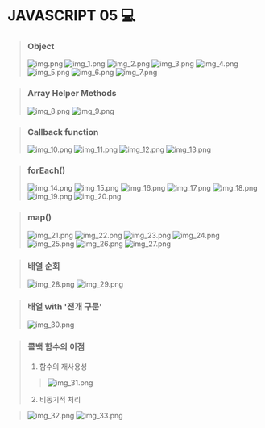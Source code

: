 # JAVASCRIPT 05 💻

> ### Object
> ![img.png](img.png)
> ![img_1.png](img_1.png)
> ![img_2.png](img_2.png)
> ![img_3.png](img_3.png)
> ![img_4.png](img_4.png)
> ![img_5.png](img_5.png)
> ![img_6.png](img_6.png)
> ![img_7.png](img_7.png)

> ### Array Helper Methods
> ![img_8.png](img_8.png)
> ![img_9.png](img_9.png)

> ### Callback function
> ![img_10.png](img_10.png)
> ![img_11.png](img_11.png)
> ![img_12.png](img_12.png)
> ![img_13.png](img_13.png)

> ### forEach()
> ![img_14.png](img_14.png)
> ![img_15.png](img_15.png)
> ![img_16.png](img_16.png)
> ![img_17.png](img_17.png)
> ![img_18.png](img_18.png)
> ![img_19.png](img_19.png)
> ![img_20.png](img_20.png)

> ### map()
> ![img_21.png](img_21.png)
> ![img_22.png](img_22.png)
> ![img_23.png](img_23.png)
> ![img_24.png](img_24.png)
> ![img_25.png](img_25.png)
> ![img_26.png](img_26.png)
> ![img_27.png](img_27.png)


> ### 배열 순회
> ![img_28.png](img_28.png)
> ![img_29.png](img_29.png)

> ### 배열 with '전개 구문'
> ![img_30.png](img_30.png)

> ### 콜백 함수의 이점
> 1. 함수의 재사용성
>> ![img_31.png](img_31.png)
> 2. 비동기적 처리

> ![img_32.png](img_32.png)
> ![img_33.png](img_33.png)
